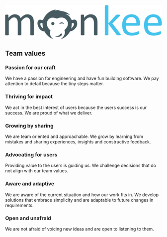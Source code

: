 ![](./assets/monkee_logo_blue.png)

## Team values

### Passion for our craft
We have a passion for engineering and have fun building software. We pay attention to detail because the tiny steps matter.
### Thriving for impact
We act in the best interest of users because the users success is our success. We are proud of what we deliver.
### Growing by sharing
We are team oriented and approachable. We grow by learning from mistakes and sharing experiences, insights and constructive feedback.
### Advocating for users
Providing value to the users is guiding us. We challenge decisions that do not align with our team values.
### Aware and adaptive
We are aware of the current situation and how our work fits in. We develop solutions that embrace simplicity and are adaptable to future changes in requirements.
### Open and unafraid
We are not afraid of voicing new ideas and are open to listening to them.